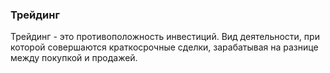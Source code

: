 ### Трейдинг
Трейдинг - это противоположность инвестиций. Вид деятельности, при которой 
совершаются краткосрочные сделки, зарабатывая на разнице между покупкой и 
продажей.  